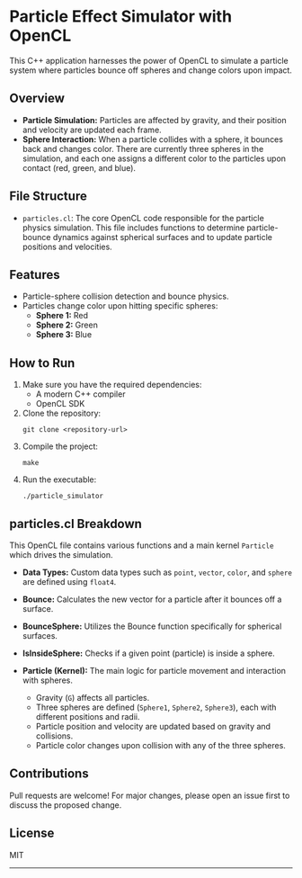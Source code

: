 # Particle Effect Simulator with OpenCL

This C++ application harnesses the power of OpenCL to simulate a particle system where particles bounce off spheres and change colors upon impact. 

## Overview

- **Particle Simulation:** Particles are affected by gravity, and their position and velocity are updated each frame.
- **Sphere Interaction:** When a particle collides with a sphere, it bounces back and changes color. There are currently three spheres in the simulation, and each one assigns a different color to the particles upon contact (red, green, and blue).

## File Structure

- `particles.cl`: The core OpenCL code responsible for the particle physics simulation. This file includes functions to determine particle-bounce dynamics against spherical surfaces and to update particle positions and velocities.

## Features

- Particle-sphere collision detection and bounce physics.
- Particles change color upon hitting specific spheres:
  - **Sphere 1:** Red
  - **Sphere 2:** Green
  - **Sphere 3:** Blue

## How to Run

1. Make sure you have the required dependencies:
    - A modern C++ compiler
    - OpenCL SDK
2. Clone the repository:
   ```
   git clone <repository-url>
   ```
3. Compile the project:
   ```
   make
   ```
4. Run the executable:
   ```
   ./particle_simulator
   ```

## particles.cl Breakdown

This OpenCL file contains various functions and a main kernel `Particle` which drives the simulation. 

- **Data Types:** Custom data types such as `point`, `vector`, `color`, and `sphere` are defined using `float4`.
  
- **Bounce:** Calculates the new vector for a particle after it bounces off a surface.
  
- **BounceSphere:** Utilizes the Bounce function specifically for spherical surfaces.
  
- **IsInsideSphere:** Checks if a given point (particle) is inside a sphere.

- **Particle (Kernel):** The main logic for particle movement and interaction with spheres.
  - Gravity (`G`) affects all particles.
  - Three spheres are defined (`Sphere1`, `Sphere2`, `Sphere3`), each with different positions and radii.
  - Particle position and velocity are updated based on gravity and collisions.
  - Particle color changes upon collision with any of the three spheres.

## Contributions

Pull requests are welcome! For major changes, please open an issue first to discuss the proposed change.

## License

MIT

---
